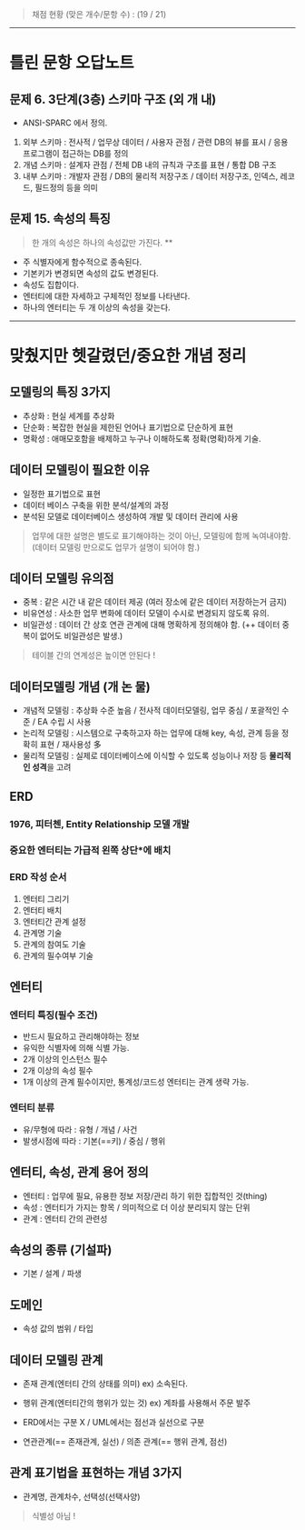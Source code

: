 > 채점 현황 (맞은 개수/문항 수) : (19 / 21)

<hr/>

# 틀린 문항 오답노트

## 문제 6. 3단계(3층) 스키마 구조 (외 개 내)

- ANSI-SPARC 에서 정의.

1. 외부 스키마 : 전사적 / 업무상 데이터 / 사용자 관점 / 관련 DB의 뷰를 표시 / 응용 프로그램이 접근하는 DB를 정의
2. 개념 스키마 : 설계자 관점 / 전체 DB 내의 규칙과 구조를 표현 / 통합 DB 구조
3. 내부 스키마 : 개발자 관점 / DB의 물리적 저장구조 / 데이터 저장구조, 인덱스, 레코드, 필드정의 등을 의미

## 문제 15. 속성의 특징

> 한 개의 속성은 하나의 속성값만 가진다. \*\*

- 주 식별자에게 함수적으로 종속된다.
- 기본키가 변경되면 속성의 값도 변경된다.
- 속성도 집합이다.
- 엔터티에 대한 자세하고 구체적인 정보를 나타낸다.
- 하나의 엔터티는 두 개 이상의 속성을 갖는다.

<hr/>

# 맞췄지만 헷갈렸던/중요한 개념 정리

## 모델링의 특징 3가지

- 추상화 : 현실 세계를 추상화
- 단순화 : 복잡한 현실을 제한된 언어나 표기법으로 단순하게 표현
- 명확성 : 애매모호함을 배제하고 누구나 이해하도록 정확(명확)하게 기술.

## 데이터 모델링이 필요한 이유

- 일정한 표기법으로 표현
- 데이터 베이스 구축을 위한 분석/설계의 과정
- 분석된 모델로 데이터베이스 생성하여 개발 및 데이터 관리에 사용

> 업무에 대한 설명은 별도로 표기해야하는 것이 아닌, 모델링에 함께 녹여내야함. (데이터 모델링 만으로도 업무가 설명이 되어야 함.)

## 데이터 모델링 유의점

- 중복 : 같은 시간 내 같은 데이터 제공 (여러 장소에 같은 데이터 저장하는거 금지)
- 비유연성 : 사소한 업무 변화에 데이터 모델이 수시로 변경되지 않도록 유의.
- 비일관성 : 데이터 간 상호 연관 관계에 대해 명확하게 정의해야 함. (++ 데이터 중복이 없어도 비일관성은 발생.)

> 테이블 간의 연계성은 높이면 안된다 !

## 데이터모델링 개념 (개 논 물)

- 개념적 모델링 : 추상화 수준 높음 / 전사적 데이터모델링, 업무 중심 / 포괄적인 수준 / EA 수립 시 사용
- 논리적 모델링 : 시스템으로 구축하고자 하는 업무에 대해 key, 속성, 관계 등을 정확히 표현 / 재사용성 多
- 물리적 모델링 : 실제로 데이터베이스에 이식할 수 있도록 성능이나 저장 등 **물리적인 성격**을 고려

## ERD

### 1976, 피터첸, Entity Relationship 모델 개발

### 중요한 엔터티는 가급적 왼쪽 상단\*에 배치

### ERD 작성 순서

1. 엔터티 그리기
2. 엔터티 배치
3. 엔터티간 관계 설정
4. 관계명 기술
5. 관계의 참여도 기술
6. 관계의 필수여부 기술

## 엔터티

### 엔터티 특징(필수 조건)

- 반드시 필요하고 관리해야하는 정보
- 유익한 식별자에 의해 식별 가능.
- 2개 이상의 인스턴스 필수
- 2개 이상의 속성 필수
- 1개 이상의 관계 필수이지만, 통계성/코드성 엔터티는 관계 생략 가능.

### 엔터티 분류

- 유/무형에 따라 : 유형 / 개념 / 사건
- 발생시점에 따라 : 기본(==키) / 중심 / 행위

## 엔터티, 속성, 관계 용어 정의

- 엔터티 : 업무에 필요, 유용한 정보 저장/관리 하기 위한 집합적인 것(thing)
- 속성 : 엔터티가 가지는 항목 / 의미적으로 더 이상 분리되지 않는 단위
- 관계 : 엔터티 간의 관련성

## 속성의 종류 (기설파)

- 기본 / 설계 / 파생

## 도메인

- 속성 값의 범위 / 타입

## 데이터 모델링 관계

- 존재 관계(엔터티 간의 상태를 의미) ex) 소속된다.
- 행위 관계(엔터티간의 행위가 있는 것) ex) 계좌를 사용해서 주문 발주

- ERD에서는 구분 X / UML에서는 점선과 실선으로 구분
- 연관관계(== 존재관계, 실선) / 의존 관계(== 행위 관계, 점선)

## 관계 표기법을 표현하는 개념 3가지

- 관계명, 관계차수, 선택성(선택사양)

> 식별성 아님 !

